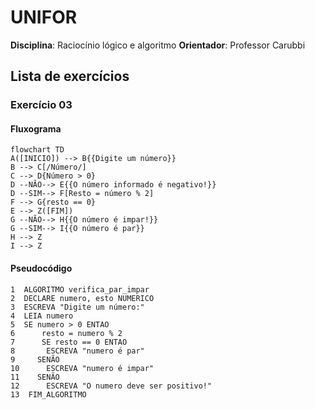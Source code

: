 # UNIFOR
**Disciplina**: Raciocínio lógico e algoritmo
**Orientador**: Professor Carubbi

 ## Lista de exercícios

### Exercício 03

#### Fluxograma
```mermaid
flowchart TD
A([INICIO]) --> B{{Digite um número}} 
B --> C[/Número/]
C --> D{Número > 0}
D --NÃO--> E{{O número informado é negativo!}}
D --SIM--> F[Resto = número % 2]
F --> G{resto == 0}
E --> Z([FIM])
G --NÃO--> H{{O número é impar!}}
G --SIM--> I{{O número é par}}
H --> Z
I --> Z
```
#### Pseudocódigo
```
1  ALGORITMO verifica_par_impar
2  DECLARE numero, esto NUMERICO
3  ESCREVA "Digite um número:"
4  LEIA numero
5  SE numero > 0 ENTAO
6      resto = numero % 2
7      SE resto == 0 ENTAO
8       ESCREVA "numero é par"
9     SENÃO
10      ESCREVA "numero é impar"
11    SENÃO
12      ESCREVA "O numero deve ser positivo!"
13  FIM_ALGORITMO


```

